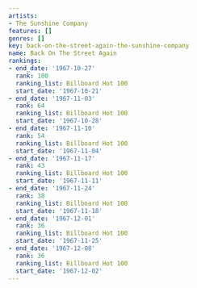 ```yaml
---
artists:
- The Sunshine Company
features: []
genres: []
key: back-on-the-street-again-the-sunshine-company
name: Back On The Street Again
rankings:
- end_date: '1967-10-27'
  rank: 100
  ranking_list: Billboard Hot 100
  start_date: '1967-10-21'
- end_date: '1967-11-03'
  rank: 64
  ranking_list: Billboard Hot 100
  start_date: '1967-10-28'
- end_date: '1967-11-10'
  rank: 54
  ranking_list: Billboard Hot 100
  start_date: '1967-11-04'
- end_date: '1967-11-17'
  rank: 43
  ranking_list: Billboard Hot 100
  start_date: '1967-11-11'
- end_date: '1967-11-24'
  rank: 38
  ranking_list: Billboard Hot 100
  start_date: '1967-11-18'
- end_date: '1967-12-01'
  rank: 36
  ranking_list: Billboard Hot 100
  start_date: '1967-11-25'
- end_date: '1967-12-08'
  rank: 36
  ranking_list: Billboard Hot 100
  start_date: '1967-12-02'
---
```


